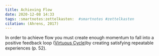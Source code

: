 ```yaml
---
title: Achieving Flow
date: 2020-12-08 14:33
tags: :smartnotes:zettelkasten:  #smartnotes #zettelkasten
citation: (Ahrens, 2017)
---
```

In order to achieve flow you must create enough momentum to fall into a positive feedback loop ([Virtuous Cycle](202012141739.md))by creating satisfying repeatable experiences (p. 52).

